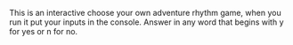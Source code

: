 This is an interactive choose your own adventure rhythm game, when you run it put your inputs in the console. Answer in any word that begins with y for yes or n for no.
